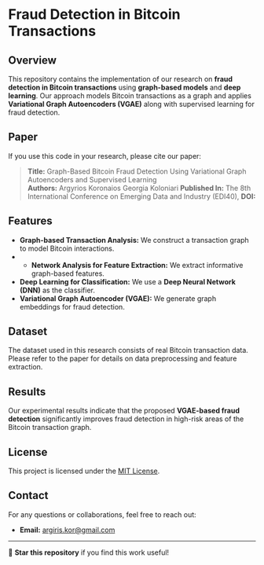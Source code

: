 # Fraud Detection in Bitcoin Transactions

## Overview
This repository contains the implementation of our research on **fraud detection in Bitcoin transactions** using **graph-based models** and **deep learning**. Our approach models Bitcoin transactions as a graph and applies **Variational Graph Autoencoders (VGAE)** along with supervised learning for fraud detection.

## Paper
If you use this code in your research, please cite our paper:

> **Title:** Graph-Based Bitcoin Fraud Detection Using Variational Graph Autoencoders and Supervised Learning  
> **Authors:** Argyrios Koronaios Georgia Koloniari
> **Published In:** The 8th International Conference on Emerging Data and Industry (EDI40),
> **DOI:** 

## Features
- **Graph-based Transaction Analysis:** We construct a transaction graph to model Bitcoin interactions.
- - **Network Analysis for Feature Extraction:** We extract informative graph-based features.
- **Deep Learning for Classification:** We use a **Deep Neural Network (DNN)** as the classifier.
- **Variational Graph Autoencoder (VGAE):** We generate graph embeddings for fraud detection.


## Dataset
The dataset used in this research consists of real Bitcoin transaction data. Please refer to the paper for details on data preprocessing and feature extraction.

## Results
Our experimental results indicate that the proposed **VGAE-based fraud detection** significantly improves fraud detection in high-risk areas of the Bitcoin transaction graph.

## License
This project is licensed under the [MIT License](LICENSE).

## Contact
For any questions or collaborations, feel free to reach out:

- **Email:** argiris.kor@gmail.com


---

🚀 **Star this repository** if you find this work useful!

